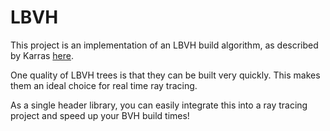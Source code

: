 LBVH
====

This project is an implementation of an LBVH build algorithm,
as described by Karras [here](https://devblogs.nvidia.com/wp-content/uploads/2012/11/karras2012hpg_paper.pdf).

One quality of LBVH trees is that they can be built very quickly.
This makes them an ideal choice for real time ray tracing.

As a single header library, you can easily integrate this into a ray tracing project and speed up your BVH build times!
